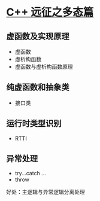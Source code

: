 # [C++ 远征之多态篇](https://www.imooc.com/learn/474)

## 虚函数及实现原理

- 虚函数
- 虚析构函数
- 虚函数与虚析构函数原理

## 纯虚函数和抽象类

- 接口类

## 运行时类型识别

- RTTI

## 异常处理

- try...catch ...
- throw

好处：主逻辑与异常逻辑分离处理
